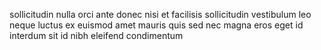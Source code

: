 sollicitudin nulla orci ante donec nisi et facilisis sollicitudin vestibulum leo
neque luctus ex euismod amet mauris quis sed nec magna eros eget id interdum
sit id nibh eleifend condimentum